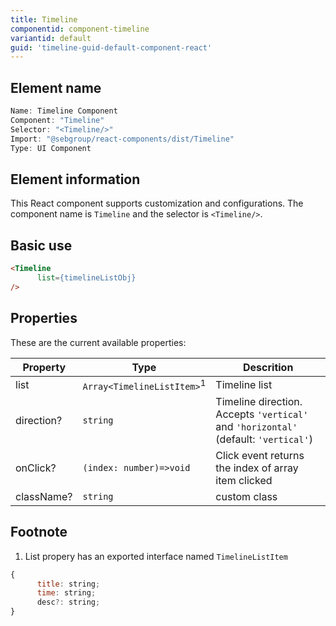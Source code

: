 ```yaml
---
title: Timeline
componentid: component-timeline
variantid: default
guid: 'timeline-guid-default-component-react'
---
```


## Element name
```javascript
Name: Timeline Component
Component: "Timeline"
Selector: "<Timeline/>"
Import: "@sebgroup/react-components/dist/Timeline"
Type: UI Component
```

## Element information 
This React component supports customization and configurations. The component name is `Timeline` and the selector is `<Timeline/>`.

## Basic use
```html
<Timeline
      list={timelineListObj}
/>
```

## Properties
These are the current available properties:

| Property    | Type                                  | Descrition                                                  |
| ----------  | ------------------------------------- | ----------------------------------------------------------- |
| list        | `Array<TimelineListItem>`<sup>1</sup> | Timeline list                                               |
| direction?  | `string`                              | Timeline direction. Accepts `'vertical'` and `'horizontal'` (default: `'vertical'`) |
| onClick?    | `(index: number)=>void`               | Click event returns the index of array item clicked         |
| className?  | `string`                              | custom class                                                |

## Footnote
1. List propery has an exported interface named `TimelineListItem`
```javascript
{
      title: string;
      time: string;
      desc?: string;
}
```